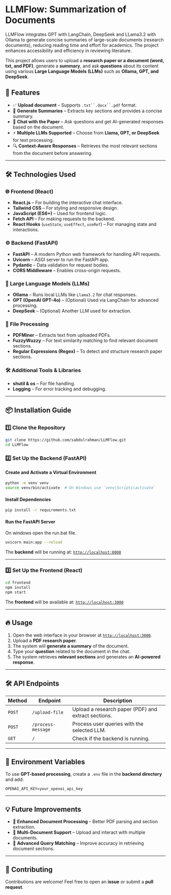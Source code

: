 # LLMFlow: Summarization of Documents
LLMFlow integrates GPT with LangChain, DeepSeek and LLama3.2 with Ollama to generate concise summaries of large-scale documents (research documents), reducing reading time and effort for academics. The project enhances accessibility and efficiency in reviewing literature.

This project allows users to upload a **research paper or a document (word, txt, and PDF)**, generate a **summary**, and ask **questions** about its content using various **Large Language Models (LLMs)** such as **Ollama, GPT, and DeepSeek**. 

## 🚀 Features

- ✅ **Upload document** – Supports `.txt``.docx``.pdf` format.
- 📝 **Generate Summaries** – Extracts key sections and provides a concise summary.
- 🤖 **Chat with the Paper** – Ask questions and get AI-generated responses based on the document.
- ⚡ **Multiple LLMs Supported** – Choose from **Llama, GPT, or DeepSeek** for text processing.
- 🔍 **Context-Aware Responses** – Retrieves the most relevant sections from the document before answering.

---
## 🛠️ Technologies Used

### **🌐 Frontend (React)**
- **React.js** – For building the interactive chat interface.
- **Tailwind CSS** – For styling and responsive design.
- **JavaScript (ES6+)** – Used for frontend logic.
- **Fetch API** – For making requests to the backend.
- **React Hooks** (`useState`, `useEffect`, `useRef`) – For managing state and interactions.

### **⚙️ Backend (FastAPI)**
- **FastAPI** – A modern Python web framework for handling API requests.
- **Uvicorn** – ASGI server to run the FastAPI app.
- **Pydantic** – Data validation for request bodies.
- **CORS Middleware** – Enables cross-origin requests.

### **🧜 Large Language Models (LLMs)**
- **Ollama** – Runs local LLMs like `Llama3.2` for chat responses.
- **GPT (OpenAI GPT-4o)** – (Optional) Used via LangChain for advanced processing.
- **DeepSeek** – (Optional) Another LLM used for extraction.

### **📂 File Processing**
- **PDFMiner** – Extracts text from uploaded PDFs.
- **FuzzyWuzzy** – For text similarity matching to find relevant document sections.
- **Regular Expressions (Regex)** – To detect and structure research paper sections.

### **🛠️ Additional Tools & Libraries**
- **shutil & os** – For file handling.
- **Logging** – For error tracking and debugging.

---

## 📦 Installation Guide

### 1️⃣ Clone the Repository

```bash
git clone https://github.com/sabdulrahman/LLMFlow.git
cd LLMFlow
```

### 2️⃣ Set Up the Backend (FastAPI)

#### Create and Activate a Virtual Environment

```bash
python -m venv venv
source venv/bin/activate  # On Windows use `venv\Scripts\activate`
```

#### Install Dependencies

```bash
pip install -r requirements.txt
```

#### Run the FastAPI Server

On windows open the run.bat file.

```bash
uvicorn main:app --reload
```

The **backend** will be running at: [`http://localhost:8000`](http://localhost:8000)

---

### 3️⃣ Set Up the Frontend (React)

```bash
cd frontend
npm install
npm start
```

The **frontend** will be available at: [`http://localhost:3000`](http://localhost:3000)

---

## 🔥 Usage

1. Open the web interface in your browser at [`http://localhost:3000`](http://localhost:3000).
2. Upload a **PDF research paper**.
3. The system will **generate a summary** of the document.
4. Type your **question** related to the document in the chat.
5. The system retrieves **relevant sections** and generates an **AI-powered response**.

---

## 🛠 API Endpoints

| Method | Endpoint           | Description |
|--------|-------------------|-------------|
| `POST` | `/upload-file`     | Upload a research paper (PDF) and extract sections. |
| `POST` | `/process-message` | Process user queries with the selected LLM. |
| `GET`  | `/`               | Check if the backend is running. |

---
## 📌 Environment Variables
To use **GPT-based processing**, create a `.env` file in the **backend directory** and add:
```
OPENAI_API_KEY=your_openai_api_key
```
---
## 💡 Future Improvements
- 🔹 **Enhanced Document Processing** – Better PDF parsing and section extraction.
- 🔹 **Multi-Document Support** – Upload and interact with multiple documents.
- 🔹 **Advanced Query Matching** – Improve accuracy in retrieving document sections.
---
## 🤝 Contributing
Contributions are welcome! Feel free to open an **issue** or submit a **pull request**.
